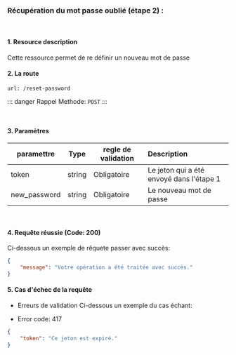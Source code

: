 <meta charset="utf-8"/>

### Récupération du mot passe oublié (étape 2) :

<br />

#### 1. Resource description

Cette ressource permet de re définir un nouveau mot de passe

#### 2. La route
```
url: /reset-password
```

::: danger Rappel
Methode:  `POST`
:::

<br />

#### 3. Paramètres

| paramettre | Type | regle de validation | Description |
| -------------------- | :---------: | ------------------------------------------------------------------------------------------------------------ | :-------------------------------------------------------------------------------------------------------- |
| token | string | Obligatoire | Le jeton qui a été envoyé dans l'étape 1 |
| new_password | string | Obligatoire | Le nouveau mot de passe |

<br />

#### 4. Requête réussie (Code: 200)

Ci-dessous un exemple de rêquete passer avec succès:

``` JSON
{
    "message": "Votre opération a été traitée avec succès."
}
```

#### 5. Cas d'échec de la requête
- Erreurs de validation
Ci-dessous un exemple du cas échant:

-  Error code: 417
```json
{
    "token": "Ce jeton est expiré."
}
```
